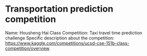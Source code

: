 # Transportation prediction competition
Name: Housheng Hai
Class Competition: Taxi travel time prediction challenge
Specific description about the competition: https://www.kaggle.com/competitions/ucsd-cse-151b-class-competition/overview
